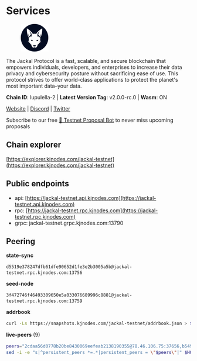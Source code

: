 # Services

<figure><img src="https://raw.githubusercontent.com/kj89/cosmos-images/main/logos/jackal.png" alt=""><figcaption></figcaption></figure>

The Jackal Protocol is a fast, scalable, and secure blockchain that empowers  individuals, developers, and enterprises to increase their data privacy and  cybersecurity posture without sacrificing ease of use. This protocol strives  to offer world-class applications to protect the planet's most important data–your data.

**Chain ID**: lupulella-2 | **Latest Version Tag**: v2.0.0-rc.0 | **Wasm**: ON

[Website](https://jackalprotocol.com) | [Discord](https://discord.com/invite/5GKym3p6rj) | [Twitter](https://twitter.com/Jackal_Protocol)



Subscribe to our free [🤖 Testnet Proposal Bot](https://t.me/kjnodes_testnet_proposal_bot) to never miss upcoming proposals


## Chain explorer
[https://explorer.kjnodes.com/jackal-testnet](https://explorer.kjnodes.com/jackal-testnet)

## Public endpoints

* api: [https://jackal-testnet.api.kjnodes.com](https://jackal-testnet.api.kjnodes.com)
* rpc: [https://jackal-testnet.rpc.kjnodes.com](https://jackal-testnet.rpc.kjnodes.com)
* grpc: jackal-testnet.grpc.kjnodes.com:13790

## Peering

**state-sync**

```text
d5519e378247dfb61dfe90652d1fe3e2b3005a5b@jackal-testnet.rpc.kjnodes.com:13756
```

**seed-node**

```text
3f472746f46493309650e5a033076689996c8881@jackal-testnet.rpc.kjnodes.com:13759
```

**addrbook**
```bash
curl -Ls https://snapshots.kjnodes.com/jackal-testnet/addrbook.json > $HOME/.canine/config/addrbook.json
```

**live-peers** (9)
```bash
peers="2cdaa56d0778b20be8430069eefeab2138190355@78.46.106.75:37656,b549c1092e37db22576e31f19cbec4b1b3b36503@116.202.227.117:37656,dc84774683298e57a848b59b7c0d1a70477b4fc1@213.239.207.175:48656,2ededbdbd98580e22ae8c3676e37b6e1fc1d987b@142.132.248.253:23656,ff5171d91cb033670238998dc84bdf69468bb053@51.89.232.234:27686,ec78732a7d5bdc1e27e8d7ac1bffe3881c9fb271@65.108.226.183:17556,fabb22d283df1698de657c2bf4084892362136d6@38.242.237.107:26676,27238e2f804bf28a14c186a2e0f0ceaae0d2588f@176.9.98.24:30566,80420ad774e622bda8e1dfa9b80da11eee7eed1f@144.126.140.252:29656"
sed -i -e "s|^persistent_peers *=.*|persistent_peers = \"$peers\"|" $HOME/.canine/config/config.toml
```

